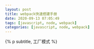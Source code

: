 ```yaml
---
layout: post
title: webpack快速搭建手册
date: 2020-09-13 07:05:49
tags: [javascript, node, webpack]
categories: [javascript, node, webpack]
---
```


{% p subtitle, 工厂模式 %}
